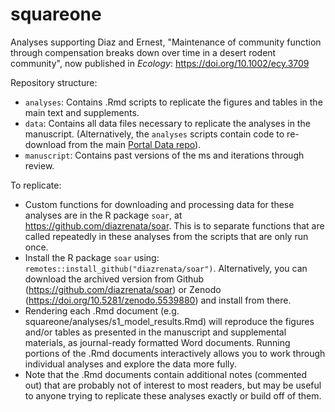 # squareone

Analyses supporting Diaz and Ernest, "Maintenance of community function through compensation breaks down over time in a desert rodent community", now published in _Ecology_: https://doi.org/10.1002/ecy.3709

Repository structure:

- `analyses`: Contains .Rmd scripts to replicate the figures and tables in the main text and supplements.
- `data`: Contains all data files necessary to replicate the analyses in the manuscript. (Alternatively, the `analyses` scripts contain code to re-download from the main [Portal Data repo](https://github.com/weecology/PortalData)).
- `manuscript`: Contains past versions of the ms and iterations through review.  

To replicate:

* Custom functions for downloading and processing data for these analyses are in the R package `soar`, at https://github.com/diazrenata/soar. This is to separate functions that are  called repeatedly in these analyses from the scripts that are only run once.
*  Install the R package `soar` using: `remotes::install_github("diazrenata/soar")`. Alternatively, you can download the archived version from Github (https://github.com/diazrenata/soar) or Zenodo (https://doi.org/10.5281/zenodo.5539880) and install from there. 
* Rendering each .Rmd document (e.g. squareone/analyses/s1_model_results.Rmd) will reproduce the figures and/or tables as presented in the manuscript and supplemental materials, as journal-ready formatted Word documents. Running portions of the .Rmd documents interactively allows you to work through individual analyses and explore the data more fully.
* Note that the .Rmd documents contain additional notes (commented out) that are probably not of interest to most readers, but may be useful to anyone trying to replicate these analyses exactly or build off of them. 
